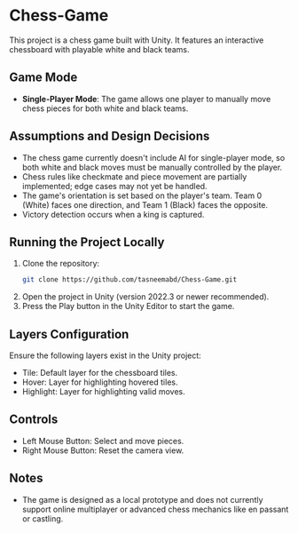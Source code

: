 # Chess-Game
This project is a chess game built with Unity. It features an interactive chessboard with playable white and black teams.


## Game Mode
- **Single-Player Mode**: The game allows one player to manually move chess pieces for both white and black teams.

## Assumptions and Design Decisions
- The chess game currently doesn't include AI for single-player mode, so both white and black moves must be manually controlled by the player.
- Chess rules like checkmate and piece movement are partially implemented; edge cases may not yet be handled.
- The game's orientation is set based on the player's team. Team 0 (White) faces one direction, and Team 1 (Black) faces the opposite.
- Victory detection occurs when a king is captured.

## Running the Project Locally
1. Clone the repository:
   ```bash
   git clone https://github.com/tasneemabd/Chess-Game.git
2. Open the project in Unity (version 2022.3 or newer recommended).
3. Press the Play button in the Unity Editor to start the game.

##  Layers Configuration
Ensure the following layers exist in the Unity project:

- Tile: Default layer for the chessboard tiles.
- Hover: Layer for highlighting hovered tiles.
- Highlight: Layer for highlighting valid moves.

##  Controls

- Left Mouse Button: Select and move pieces.
- Right Mouse Button: Reset the camera view.
##  Notes

* The game is designed as a local prototype and does not currently support online multiplayer or advanced chess mechanics like en passant or castling.
